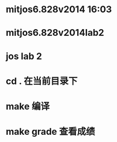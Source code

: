 # mitjos6.828v2014 16:03
# mitjos6.828v2014lab2
# jos lab 2
# cd . 在当前目录下
# make 编译
# make grade 查看成绩
